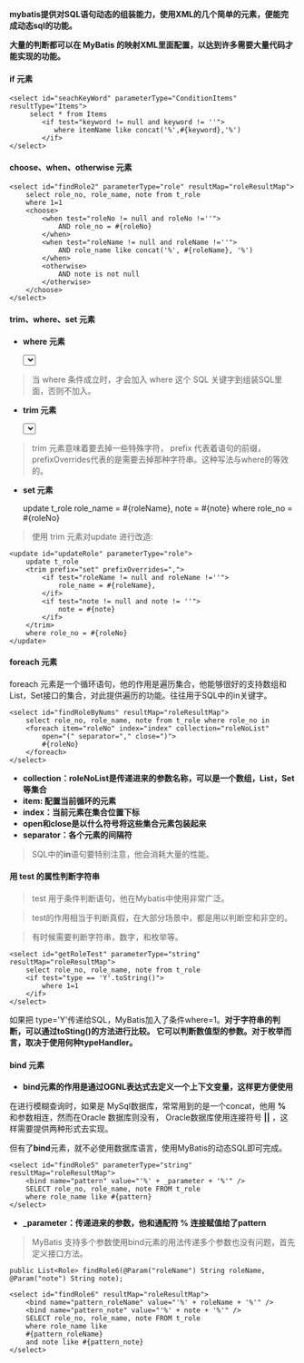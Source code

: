 **mybatis提供对SQL语句动态的组装能力，使用XML的几个简单的元素，便能完成动态sql的功能。**

**大量的判断都可以在 MyBatis 的映射XML里面配置，以达到许多需要大量代码才能实现的功能。**
#### if 元素
    <select id="seachKeyWord" parameterType="ConditionItems" resultType="Items">
         select * from Items
            <if test="keyword != null and keyword != ''">
               where itemName like concat('%',#{keyword},'%')
            </if>
    </select>
    
#### choose、when、otherwise 元素
    <select id="findRole2" parameterType="role" resultMap="roleResultMap">
        select role_no, role_name, note from t_role
        where 1=1
        <choose>
            <when test="roleNo != null and roleNo !=''">
                AND role_no = #{roleNo}
            </when>
            <when test="roleName != null and roleName !=''">
                AND role_name like concat('%', #{roleName}, '%')
            </when>
            <otherwise>
                AND note is not null
            </otherwise>
        </choose>
    </select>
#### trim、where、set 元素
- **where 元素**


    <select id="findRole3" parameterType="role" resultMap="roleResultMap">
        select role_no, role_name, note from t_role
        <where>
            <if test="roleName != null and roleName !=''">
                and role_name like concat('%', #{roleName}, '%')
            </if>
            <if test="note != null and note !=''">
                and note like concat('%', #{note}, '%')
            </if>
        </where>
    </select>
    
>   当 where 条件成立时，才会加入 where 这个 SQL 关键字到组装SQL里面，否则不加入。
    
- **trim 元素**
    
    
    <select id="findRole4" parameterType="string" resultMap="roleResultMap">
        select role_no, role_name, note from t_role
        <trim prefix="where" prefixOverrides="and">
            <if test="roleName != null and roleName !=''">
                and role_name like concat('%', #{roleName}, '%')
            </if>
        </trim>
    </select>
    
>trim 元素意味着要去掉一些特殊字符， prefix 代表着语句的前缀，prefixOverrides代表的是需要去掉那种字符串。这种写法与where的等效的。
    
- **set 元素**


    <update id="updateRole" parameterType="role">
        update t_role
        <set>
            <if test="roleName != null and roleName !=''">
                role_name = #{roleName},
            </if>
            <if test="note != null and note != ''">
                note = #{note}
            </if>
        </set>
        where role_no = #{roleNo}
    </update>
    
>  使用 trim 元素对update 进行改造:

    <update id="updateRole" parameterType="role">
        update t_role
        <trim prefix="set" prefixOverrides=",">
            <if test="roleName != null and roleName !=''">
                role_name = #{roleName},
            </if>
            <if test="note != null and note != ''">
                note = #{note}
            </if>
        </trim>
        where role_no = #{roleNo}
    </update>
#### foreach 元素
foreach 元素是一个循环语句，他的作用是遍历集合，他能够很好的支持数组和List，Set接口的集合，对此提供遍历的功能。往往用于SQL中的in关键字。
    
    <select id="findRoleByNums" resultMap="roleResultMap">
        select role_no, role_name, note from t_role where role_no in
        <foreach item="roleNo" index="index" collection="roleNoList"
            open="(" separator="," close=")">
            #{roleNo}
        </foreach>
    </select>
- **collection：roleNoList是传递进来的参数名称，可以是一个数组，List，Set等集合**
- **item: 配置当前循环的元素**
- **index：当前元素在集合位置下标**
- **open和close是以什么符号将这些集合元素包装起来**
- **separator：各个元素的间隔符**

> SQL中的**in**语句要特别注意，他会消耗大量的性能。
#### 用 test 的属性判断字符串
> test 用于条件判断语句，他在Mybatis中使用非常广泛。

> test的作用相当于判断真假，在大部分场景中，都是用以判断空和非空的。

> 有时候需要判断字符串，数字，和枚举等。

    <select id="getRoleTest" parameterType="string" resultMap="roleResultMap">
		select role_no, role_name, note from t_role
		<if test="type == 'Y'.toString()">
			where 1=1
		</if>
	</select>

如果把 type='Y'传递给SQL，MyBatis加入了条件where=1。**对于字符串的判断，可以通过toSting()的方法进行比较。
它可以判断数值型的参数。对于枚举而言，取决于使用何种typeHandler。**
#### bind 元素
- **bind元素的作用是通过OGNL表达式去定义一个上下文变量，这样更方便使用**

在进行模糊查询时，如果是 MySql数据库，常常用到的是一个concat，他用 **%** 和参数相连，然而在Oracle 数据库则没有，
Oracle数据库使用连接符号 **||** ，这样需要提供两种形式去实现。

但有了**bind**元素，就不必使用数据库语言，使用MyBatis的动态SQL即可完成。
    
    <select id="findRole5" parameterType="string" resultMap="roleResultMap">
        <bind name="pattern" value="'%' + _parameter + '%'" />
        SELECT role_no, role_name, note FROM t_role
        where role_name like #{pattern}
    </select>
    
- **_parameter：传递进来的参数，他和通配符 % 连接赋值给了pattern**    
> MyBatis 支持多个参数使用bind元素的用法传递多个参数也没有问题，首先定义接口方法。
    
    public List<Role> findRole6(@Param("roleName") String roleName, @Param("note") String note);

    <select id="findRole6" resultMap="roleResultMap">
        <bind name="pattern_roleName" value="'%' + roleName + '%'" />
        <bind name="pattern_note" value="'%' + note + '%'" />
        SELECT role_no, role_name, note FROM t_role
        where role_name like
        #{pattern_roleName}
        and note like #{pattern_note}
    </select>



